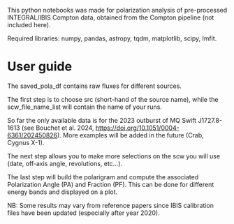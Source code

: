 This python notebooks was made for polarization analysis of pre-processed INTEGRAL/IBIS Compton data, obtained from the Compton pipeline (not included here).

Required libraries: numpy, pandas, astropy, tqdm, matplotlib, scipy, lmfit.

# User guide

The saved_pola_df contains raw fluxes for different sources.

The first step is to choose src (short-hand of the source name), while the scw_file_name_list will contain the name of your runs.

So far the only available data is for the 2023 outburst of MQ Swift J1727.8-1613 (see Bouchet et al. 2024, https://doi.org/10.1051/0004-6361/202450826). More examples will be added in the future (Crab, Cygnus X-1).

The next step allows you to make more selections on the scw you will use (date, off-axis angle, revolutions, etc…).

The last step will build the polarigram and compute the associated Polarization Angle (PA) and Fraction (PF). This can be done for different energy bands and displayed on a plot.

NB: Some results may vary from reference papers since IBIS calibration files have been updated (especially after year 2020).
